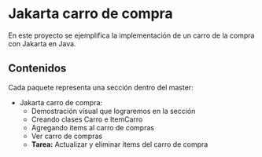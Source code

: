 # Jakarta carro de compra

En este proyecto se ejemplifica la implementación de un carro de la compra con Jakarta en Java.

## Contenidos

Cada paquete representa una sección dentro del master:

- Jakarta carro de compra:
  - Demostración visual que lograremos en la sección
  - Creando clases Carro e ItemCarro
  - Agregando items al carro de compras
  - Ver carro de compras
  - **Tarea:** Actualizar y eliminar ítems del carro de compra
